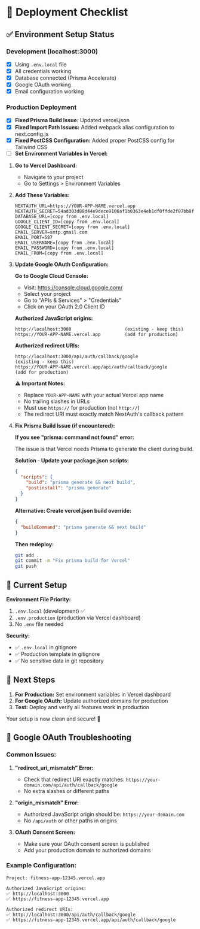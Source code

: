 # 🚀 Deployment Checklist

## ✅ Environment Setup Status

### Development (localhost:3000)

- [x] Using `.env.local` file
- [x] All credentials working
- [x] Database connected (Prisma Accelerate)
- [x] Google OAuth working
- [x] Email configuration working

### Production Deployment

- [x] **Fixed Prisma Build Issue:** Updated vercel.json
- [x] **Fixed Import Path Issues:** Added webpack alias configuration to next.config.js
- [x] **Fixed PostCSS Configuration:** Added proper PostCSS config for Tailwind CSS
- [ ] **Set Environment Variables in Vercel:**

1. **Go to Vercel Dashboard:**

   - Navigate to your project
   - Go to Settings > Environment Variables

2. **Add These Variables:**

   ```
   NEXTAUTH_URL=https://YOUR-APP-NAME.vercel.app
   NEXTAUTH_SECRET=54ad303d88d44e9dece9106af1b0363e4eb1df0ffde2f07bb8fd311a572a510b
   DATABASE_URL=[copy from .env.local]
   GOOGLE_CLIENT_ID=[copy from .env.local]
   GOOGLE_CLIENT_SECRET=[copy from .env.local]
   EMAIL_SERVER=smtp.gmail.com
   EMAIL_PORT=587
   EMAIL_USERNAME=[copy from .env.local]
   EMAIL_PASSWORD=[copy from .env.local]
   EMAIL_FROM=[copy from .env.local]
   ```

3. **Update Google OAuth Configuration:**

   **Go to Google Cloud Console:**

   - Visit: https://console.cloud.google.com/
   - Select your project
   - Go to "APIs & Services" > "Credentials"
   - Click on your OAuth 2.0 Client ID

   **Authorized JavaScript origins:**

   ```
   http://localhost:3000                    (existing - keep this)
   https://YOUR-APP-NAME.vercel.app         (add for production)
   ```

   **Authorized redirect URIs:**

   ```
   http://localhost:3000/api/auth/callback/google                    (existing - keep this)
   https://YOUR-APP-NAME.vercel.app/api/auth/callback/google         (add for production)
   ```

   **⚠️ Important Notes:**

   - Replace `YOUR-APP-NAME` with your actual Vercel app name
   - No trailing slashes in URLs
   - Must use `https://` for production (not `http://`)
   - The redirect URI must exactly match NextAuth's callback pattern

4. **Fix Prisma Build Issue (if encountered):**

   **If you see "prisma: command not found" error:**

   The issue is that Vercel needs Prisma to generate the client during build.

   **Solution - Update your package.json scripts:**

   ```json
   {
     "scripts": {
       "build": "prisma generate && next build",
       "postinstall": "prisma generate"
     }
   }
   ```

   **Alternative: Create vercel.json build override:**

   ```json
   {
     "buildCommand": "prisma generate && next build"
   }
   ```

   **Then redeploy:**

   ```bash
   git add .
   git commit -m "Fix prisma build for Vercel"
   git push
   ```

## 🔧 Current Setup

**Environment File Priority:**

1. `.env.local` (development) ✅
2. `.env.production` (production via Vercel dashboard)
3. No `.env` file needed

**Security:**

- ✅ `.env.local` in gitignore
- ✅ Production template in gitignore
- ✅ No sensitive data in git repository

## 🎯 Next Steps

1. **For Production:** Set environment variables in Vercel dashboard
2. **For Google OAuth:** Update authorized domains for production
3. **Test:** Deploy and verify all features work in production

Your setup is now clean and secure! 🎉

## 🚨 **Google OAuth Troubleshooting**

### **Common Issues:**

1. **"redirect_uri_mismatch" Error:**

   - Check that redirect URI exactly matches: `https://your-domain.com/api/auth/callback/google`
   - No extra slashes or different paths

2. **"origin_mismatch" Error:**

   - Authorized JavaScript origin should be: `https://your-domain.com`
   - No `/api/auth` or other paths in origins

3. **OAuth Consent Screen:**
   - Make sure your OAuth consent screen is published
   - Add your production domain to authorized domains

### **Example Configuration:**

```
Project: fitness-app-12345.vercel.app

Authorized JavaScript origins:
✅ http://localhost:3000
✅ https://fitness-app-12345.vercel.app

Authorized redirect URIs:
✅ http://localhost:3000/api/auth/callback/google
✅ https://fitness-app-12345.vercel.app/api/auth/callback/google
```
